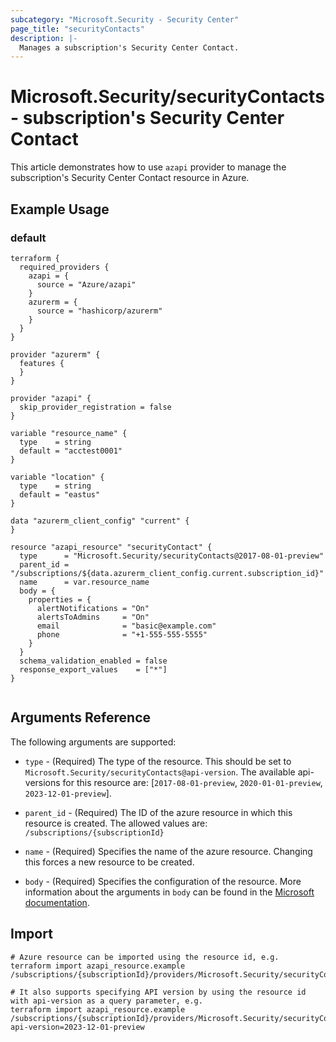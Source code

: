 ```yaml
---
subcategory: "Microsoft.Security - Security Center"
page_title: "securityContacts"
description: |-
  Manages a subscription's Security Center Contact.
---
```


# Microsoft.Security/securityContacts - subscription's Security Center Contact

This article demonstrates how to use `azapi` provider to manage the subscription's Security Center Contact resource in Azure.

## Example Usage

### default

```hcl
terraform {
  required_providers {
    azapi = {
      source = "Azure/azapi"
    }
    azurerm = {
      source = "hashicorp/azurerm"
    }
  }
}

provider "azurerm" {
  features {
  }
}

provider "azapi" {
  skip_provider_registration = false
}

variable "resource_name" {
  type    = string
  default = "acctest0001"
}

variable "location" {
  type    = string
  default = "eastus"
}

data "azurerm_client_config" "current" {
}

resource "azapi_resource" "securityContact" {
  type      = "Microsoft.Security/securityContacts@2017-08-01-preview"
  parent_id = "/subscriptions/${data.azurerm_client_config.current.subscription_id}"
  name      = var.resource_name
  body = {
    properties = {
      alertNotifications = "On"
      alertsToAdmins     = "On"
      email              = "basic@example.com"
      phone              = "+1-555-555-5555"
    }
  }
  schema_validation_enabled = false
  response_export_values    = ["*"]
}


```



## Arguments Reference

The following arguments are supported:

* `type` - (Required) The type of the resource. This should be set to `Microsoft.Security/securityContacts@api-version`. The available api-versions for this resource are: [`2017-08-01-preview`, `2020-01-01-preview`, `2023-12-01-preview`].

* `parent_id` - (Required) The ID of the azure resource in which this resource is created. The allowed values are:  
  `/subscriptions/{subscriptionId}`

* `name` - (Required) Specifies the name of the azure resource. Changing this forces a new resource to be created.

* `body` - (Required) Specifies the configuration of the resource. More information about the arguments in `body` can be found in the [Microsoft documentation](https://learn.microsoft.com/en-us/azure/templates/Microsoft.Security/securityContacts?pivots=deployment-language-terraform).

## Import

 ```shell
 # Azure resource can be imported using the resource id, e.g.
 terraform import azapi_resource.example /subscriptions/{subscriptionId}/providers/Microsoft.Security/securityContacts/{resourceName}
 
 # It also supports specifying API version by using the resource id with api-version as a query parameter, e.g.
 terraform import azapi_resource.example /subscriptions/{subscriptionId}/providers/Microsoft.Security/securityContacts/{resourceName}?api-version=2023-12-01-preview
 ```
